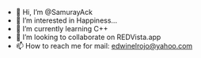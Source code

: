- 👋 Hi, I’m @SamurayAck
- 👀 I’m interested in Happiness...
- 🌱 I’m currently learning C++
- 💞️ I’m looking to collaborate on REDVista.app
- 📫 How to reach me for mail: edwinelrojo@yahoo.com

<!---
SamurayAck/SamurayAck is a ✨ special ✨ repository because its `README.md` (this file) appears on your GitHub profile.
You can click the Preview link to take a look at your changes.
--->
